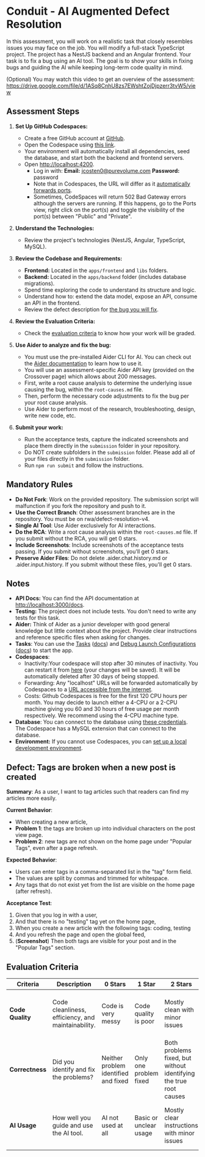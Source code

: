 # Conduit - AI Augmented Defect Resolution

In this assessment, you will work on a realistic task that closely resembles issues you may face on the job. You will modify a full-stack TypeScript project. The project has a NestJS backend and an Angular frontend. Your task is to fix a bug using an AI tool. The goal is to show your skills in fixing bugs and guiding the AI while keeping long-term code quality in mind.

(Optional) You may watch this video to get an overview of the assessment: https://drive.google.com/file/d/1ASq8CnhU8zs7EWshtZojDjpzerr3tvW5/view

## Assessment Steps

1. **Set Up GitHub Codespaces:**

   - Create a free GitHub account at [GitHub](https://github.com/signup).
   - Open the Codespace using [this link](https://github.com/codespaces/new?repo=678723453&ref=rwa/defect-resolution-v4&machine=standardLinux32gb).
   - Your environment will automatically install all dependencies, seed the database, and start both the backend and frontend servers.
   - Open [http://localhost:4200](http://localhost:4200).
     - Log in with: **Email:** jcosten0@purevolume.com **Password:** password
     - Note that in Codespaces, the URL will differ as it [automatically forwards ports](https://docs.github.com/en/codespaces/developing-in-a-codespace/forwarding-ports-in-your-codespace).
     - Sometimes, CodeSpaces will return 502 Bad Gateway errors although the servers are running. If this happens, go to the Ports view, right click on the port(s) and toggle the visibility of the port(s) between "Public" and "Private".

2. **Understand the Technologies:**

   - Review the project's technologies (NestJS, Angular, TypeScript, MySQL).

3. **Review the Codebase and Requirements:**

   - **Frontend:** Located in the `apps/frontend` and `libs` folders.
   - **Backend:** Located in the `apps/backend` folder (includes database migrations).
   - Spend time exploring the code to understand its structure and logic.
   - Understand how to: extend the data model, expose an API, consume an API in the frontend.
   - Review the defect description for [the bug you will fix](##defect-tags-are-broken-when-a-new-post-is-created).

4. **Review the Evaluation Criteria:**

   - Check the [evaluation criteria](#evaluation-criteria) to know how your work will be graded.

5. **Use Aider to analyze and fix the bug:**

   - You must use the pre-installed Aider CLI for AI. You can check out the [Aider documentation](https://aider.chat/docs/usage/tutorials.html) to learn how to use it.
   - You will use an assessment-specific Aider API key (provided on the Crossover page) which allows about 200 messages.
   - First, write a root cause analysis to determine the underlying issue causing the bug, within the `root-causes.md` file.
   - Then, perform the necessary code adjustments to fix the bug per your root cause analysis.
   - Use Aider to perform most of the research, troubleshooting, design, write new code, etc.

6. **Submit your work:**
   - Run the acceptance tests, capture the indicated screenshots and place them directly in the `submission` folder in your repository.
   - Do NOT create subfolders in the `submission` folder. Please add all of your files directly in the `submission` folder.
   - Run `npm run submit` and follow the instructions.

## Mandatory Rules

- **Do Not Fork**: Work on the provided repository. The submission script will malfunction if you fork the repository and push to it.
- **Use the Correct Branch**: Other assessment branches are in the repository. You must be on rwa/defect-resolution-v4.
- **Single AI Tool**: Use Aider exclusively for AI interactions.
- **Do the RCA**: Write a root cause analysis within the `root-causes.md` file. If you submit without the RCA, you will get 0 stars.
- **Include Screenshots**: Include screenshots of the acceptance tests passing. If you submit without screenshots, you'll get 0 stars.
- **Preserve Aider Files**: Do not delete .aider.chat.history.md or .aider.input.history. If you submit without these files, you'll get 0 stars.

## Notes

- **API Docs:** You can find the API documentation at [http://localhost:3000/docs](http://localhost:3000/docs).
- **Testing:** The project does not include tests. You don't need to write any tests for this task.
- **Aider:** Think of Aider as a junior developer with good general knowledge but little context about the project. Provide clear instructions and reference specific files when asking for changes.
- **Tasks**: You can use the [Tasks](.vscode/tasks.json) ([docs](https://code.visualstudio.com/docs/editor/tasks)) and [Debug Launch Configurations](.vscode/launch.json) ([docs](https://code.visualstudio.com/docs/editor/debugging)) to start the app.
- **Codespaces**:
  - Inactivity:Your codespace will stop after 30 minutes of inactivity. You can restart it from [here](https://github.com/codespaces) (your changes will be saved). It will be automatically deleted after 30 days of being stopped.
  - Forwarding: Any "localhost" URLs will be forwarded automatically by Codespaces to a [URL accessible from the internet](https://docs.github.com/en/codespaces/developing-in-a-codespace/forwarding-ports-in-your-codespace).
  - Costs: Github Codespaces is free for the first 120 CPU hours per month. You may decide to launch either a 4-CPU or a 2-CPU machine giving you 60 and 30 hours of free usage per month respectively. We recommend using the 4-CPU machine type.
- **Database**: You can connect to the database using [these credentials](./apps/backend/mikro-orm.config.ts). The Codespace has a MySQL extension that can connect to the database.
- **Environment:** If you cannot use Codespaces, you can [set up a local development environment](https://www.perplexity.ai/search/what-are-the-concise-precise-s-khlwVDwQTMODLaC6wB_7DQ).

## Defect: Tags are broken when a new post is created
**Summary**: As a user, I want to tag articles such that readers can find my articles more easily.

**Current Behavior**:
 - When creating a new article,
 - **Problem 1**: the tags are broken up into individual characters on the post view page.
 - **Problem 2**: new tags are not shown on the home page under "Popular Tags", even after a page refresh.

**Expected Behavior**:
 - Users can enter tags in a comma-separated list in the "tag" form field.
 - The values are split by commas and trimmed for whitespace.
 - Any tags that do not exist yet from the list are visible on the home page (after refresh).

**Acceptance Test**:
1. Given that you log in with a user,
1. And that there is no "testing" tag yet on the home page,
1. When you create a new article with the following tags: coding, testing
1. And you refresh the page and open the global feed, 
1. (**Screenshot**) Then both tags are visible for your post and in the "Popular Tags" section. 

## Evaluation Criteria

| **Criteria**       | **Description**                                    | **0 Stars**           | **1 Star**                    | **2 Stars**                                 | **3 Stars**                                          |
| ------------------ | -------------------------------------------------- | --------------------- | ----------------------------- | ------------------------------------------- | ---------------------------------------------------- |
| **Code Quality**   | Code cleanliness, efficiency, and maintainability. | Code is very messy    | Code quality is poor          | Mostly clean with minor issues              | Clean, efficient, and follows best practices         |
| **Correctness**    | Did you identify and fix the problems?     | Neither problem identified and fixed | Only one problem fixed | Both problems fixed, but without identifying the true root causes | Both problems fixed with a clear root cause analysis       |
| **AI Usage**       | How well you guide and use the AI tool.            | AI not used at all    | Basic or unclear usage        | Mostly clear instructions with minor issues | Clear, effective, and well-guided AI usage           |
